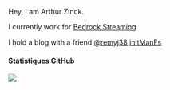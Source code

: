 Hey, I am Arthur Zinck.

I currently work for [Bedrock Streaming](https://www.bedrockstreaming.com/)

I hold a blog with a friend [@remyj38](https://github.com/remyj38) [initManFs](https://initmanfs.eu/en/)

#### Statistiques GitHub
[![](https://github-readme-stats.vercel.app/api?username=arthurzinck&show_icons=true&count_private=true&include_all_commits=true)](https://github.com/arthuzinck)
